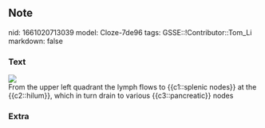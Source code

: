## Note
nid: 1661020713039
model: Cloze-7de96
tags: GSSE::!Contributor::Tom_Li
markdown: false

### Text
<img src="paste-cc76049ff860f5fee03a75d3cf8c0160d1e4aee6.jpg">
<div>
  From the upper left quadrant the lymph flows to {{c1::splenic
  nodes}} at the {{c2::hilum}}, which in turn drain to various
  {{c3::pancreatic}} nodes
</div>

### Extra

